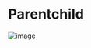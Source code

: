 # Parentchild

![image](https://user-images.githubusercontent.com/51079425/198974403-2e1222a4-a8ce-4beb-8133-b077be944318.png)

